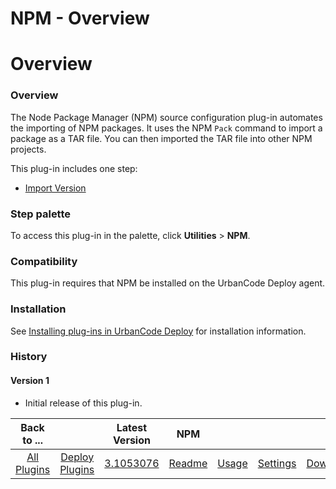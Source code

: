 
NPM - Overview
==============

# Overview



### Overview




 


The Node Package Manager (NPM) source configuration plug-in automates the importing of NPM packages. It uses the NPM `Pack` command to import a package as a TAR file. You can then imported the TAR file into other NPM projects.


This plug-in includes one step:


* [Import Version](#import_version)


### Step palette


To access this plug-in in the palette, click **Utilities** > **NPM**.


### Compatibility


This plug-in requires that NPM be installed on the UrbanCode Deploy agent. 


### Installation


See [Installing plug-ins in UrbanCode Deploy](https://www.urbancode.com/resource/installing-plug-ins-in-urbancode-products/ "Installing plug-ins in UrbanCode Deploy") for installation information.


### History


#### Version 1


* Initial release of this plug-in.


|Back to ...||Latest Version|NPM ||||
| :---: | :---: | :---: | :---: | :---: | :---: | :---: |
|[All Plugins](../../index.md)|[Deploy Plugins](../README.md)|[3.1053076](https://raw.githubusercontent.com/UrbanCode/IBM-UCD-PLUGINS/main/files/sourceconfig-npm/sourceconfig-npm-3.1053076.zip)|[Readme](README.md)|[Usage](usage.md)|[Settings](settings.md)|[Downloads](downloads.md)|
